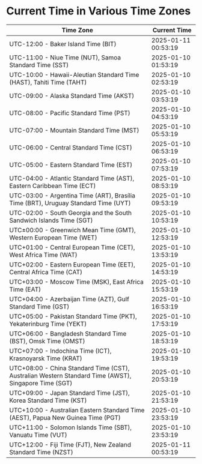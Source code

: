 # Current Time in Various Time Zones

| Time Zone | Current Time |
|-----------|--------------|
| UTC-12:00 - Baker Island Time (BIT) | 2025-01-11 00:53:19 |
| UTC-11:00 - Niue Time (NUT), Samoa Standard Time (SST) | 2025-01-10 01:53:19 |
| UTC-10:00 - Hawaii-Aleutian Standard Time (HAST), Tahiti Time (TAHT) | 2025-01-10 02:53:19 |
| UTC-09:00 - Alaska Standard Time (AKST) | 2025-01-10 03:53:19 |
| UTC-08:00 - Pacific Standard Time (PST) | 2025-01-10 04:53:19 |
| UTC-07:00 - Mountain Standard Time (MST) | 2025-01-10 05:53:19 |
| UTC-06:00 - Central Standard Time (CST) | 2025-01-10 06:53:19 |
| UTC-05:00 - Eastern Standard Time (EST) | 2025-01-10 07:53:19 |
| UTC-04:00 - Atlantic Standard Time (AST), Eastern Caribbean Time (ECT) | 2025-01-10 08:53:19 |
| UTC-03:00 - Argentina Time (ART), Brasília Time (BRT), Uruguay Standard Time (UYT) | 2025-01-10 09:53:19 |
| UTC-02:00 - South Georgia and the South Sandwich Islands Time (SGT) | 2025-01-10 10:53:19 |
| UTC±00:00 - Greenwich Mean Time (GMT), Western European Time (WET) | 2025-01-10 12:53:19 |
| UTC+01:00 - Central European Time (CET), West Africa Time (WAT) | 2025-01-10 13:53:19 |
| UTC+02:00 - Eastern European Time (EET), Central Africa Time (CAT) | 2025-01-10 14:53:19 |
| UTC+03:00 - Moscow Time (MSK), East Africa Time (EAT) | 2025-01-10 15:53:19 |
| UTC+04:00 - Azerbaijan Time (AZT), Gulf Standard Time (GST) | 2025-01-10 16:53:19 |
| UTC+05:00 - Pakistan Standard Time (PKT), Yekaterinburg Time (YEKT) | 2025-01-10 17:53:19 |
| UTC+06:00 - Bangladesh Standard Time (BST), Omsk Time (OMST) | 2025-01-10 18:53:19 |
| UTC+07:00 - Indochina Time (ICT), Krasnoyarsk Time (KRAT) | 2025-01-10 19:53:19 |
| UTC+08:00 - China Standard Time (CST), Australian Western Standard Time (AWST), Singapore Time (SGT) | 2025-01-10 20:53:19 |
| UTC+09:00 - Japan Standard Time (JST), Korea Standard Time (KST) | 2025-01-10 21:53:19 |
| UTC+10:00 - Australian Eastern Standard Time (AEST), Papua New Guinea Time (PGT) | 2025-01-10 23:53:19 |
| UTC+11:00 - Solomon Islands Time (SBT), Vanuatu Time (VUT) | 2025-01-10 23:53:19 |
| UTC+12:00 - Fiji Time (FJT), New Zealand Standard Time (NZST) | 2025-01-11 00:53:19 |
